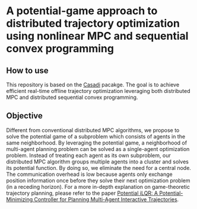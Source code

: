 # A potential-game approach to distributed trajectory optimization using nonlinear MPC and sequential convex programming

## How to use
This repository is based on the [Casadi](https://web.casadi.org/) pacakge. The goal is to achieve efficient real-time offline trajectory optimization leveraging both distributed MPC and distributed sequential convex programming. 


## Objective
Different from conventional distributed MPC algorithms, we propose to solve the potential game of a subproblem which consists of agents in the same neighborhood. By leveraging the potential game, a neighborhood of multi-agent planning problem can be solved as a single-agent optimization problem. Instead of treating each agent as its own subproblem, our distributed MPC algorithm groups multiple agents into a cluster and solves its potential function. By doing so, we eliminate the need for a central node. The communication overhead is low because agents only exchange position information once before they solve their next optimization problem (in a receding horizon). For a more in-depth explanation on game-theoretic trajectory planning, please refer to the paper [Potential iLQR: A Potential-Minimizing Controller for Planning Multi-Agent Interactive Trajectories](https://arxiv.org/abs/2107.04926).
